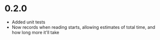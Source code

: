# 0.2.0

* Added unit tests
* Now records when reading starts, allowing estimates of total time, and how long more it'll take
